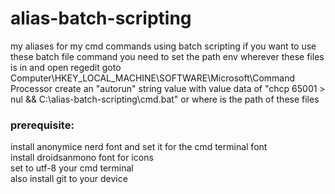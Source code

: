 # alias-batch-scripting
my aliases for my cmd commands using batch scripting
if you want to use these batch file command you need to set the path env wherever these files is in and 
open regedit goto Computer\HKEY_LOCAL_MACHINE\SOFTWARE\Microsoft\Command Processor
create an "autorun" string value with value data of "chcp 65001 > nul && C:\alias-batch-scripting\cmd.bat" or where is the path of these files

### prerequisite:
install anonymice nerd font and set it for the cmd terminal font <br/>
install droidsanmono font for icons<br/>
set to utf-8 your cmd terminal<br/>
also install git to your device<br/>
